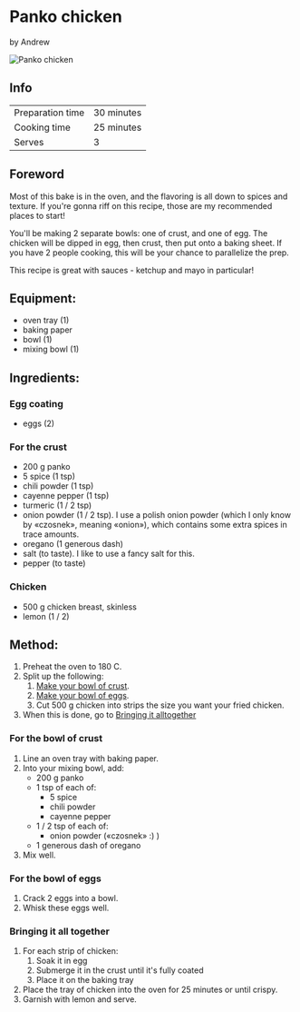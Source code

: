 # Panko chicken
by Andrew

![Panko chicken](panko_chicken.jpg)

## Info

| | |
|------------------|--------------|
| Preparation time | 30 minutes   |
| Cooking time     | 25 minutes   |
| Serves           | 3            |

## Foreword

Most of this bake is in the oven, and the flavoring is all down to spices and
texture. If you're gonna riff on this recipe, those are my recommended places to
start!

You'll be making 2 separate bowls: one of crust, and one of egg. The chicken
will be dipped in egg, then crust, then put onto a baking sheet. If you have 2
people cooking, this will be your chance to parallelize the prep.

This recipe is great with sauces - ketchup and mayo in particular!

## Equipment:
  - oven tray (1)
  - baking paper
  - bowl (1)
  - mixing bowl (1)

## Ingredients:
### Egg coating
  - eggs (2)
### For the crust
  - 200 g panko
  - 5 spice (1 tsp)
  - chili powder (1 tsp)
  - cayenne pepper (1 tsp)
  - turmeric (1 / 2 tsp)
  - onion powder (1 / 2 tsp). I use a polish onion powder (which I only know by
  «czosnek», meaning «onion»), which contains some extra spices in trace
  amounts.
  - oregano (1 generous dash) 
  - salt (to taste). I like to use a fancy salt for this.
  - pepper (to taste)
### Chicken
  - 500 g chicken breast, skinless
  - lemon (1 / 2)

## Method:
  1. Preheat the oven to 180 C. 
  1. Split up the following:
      1. [Make your bowl of crust](#for-the-bowl-of-crust).
      1. [Make your bowl of eggs](#for-the-bowl-of-eggs).
      1. Cut 500 g chicken into strips the size you want your fried chicken.
  1. When this is done, go to [Bringing it alltogether](#bringing-it-all-together)
### For the bowl of crust
  1. Line an oven tray with baking paper.
  1. Into your mixing bowl, add:
      - 200 g panko
      - 1 tsp of each of:
          - 5 spice
          - chili powder
          - cayenne pepper
      - 1 / 2 tsp of each of:
          - onion powder («czosnek» :) )
      - 1 generous dash of oregano
  1. Mix well.
### For the bowl of eggs
  1. Crack 2 eggs into a bowl.
  1. Whisk these eggs well.

### Bringing it all together
  1. For each strip of chicken:
      1. Soak it in egg
      1. Submerge it in the crust until it's fully coated
      1. Place it on the baking tray
  1. Place the tray of chicken into the oven for 25 minutes or until crispy.
  1. Garnish with lemon and serve.
